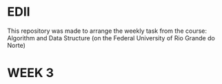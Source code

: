 # EDII

This repository was made to arrange the weekly task from the course: Algorithm and Data Structure (on the Federal University of Rio Grande do Norte)

# WEEK 3
